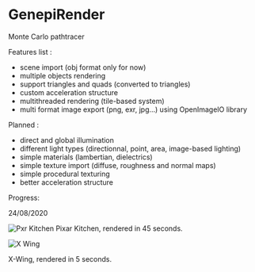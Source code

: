 # GenepiRender

Monte Carlo pathtracer

Features list :
- scene import (obj format only for now)
- multiple objects rendering
- support triangles and quads (converted to triangles)
- custom acceleration structure
- multithreaded rendering (tile-based system)
- multi format image export (png, exr, jpg...) using OpenImageIO library


Planned :
- direct and global illumination
- different light types (directionnal, point, area, image-based lighting)
- simple materials (lambertian, dielectrics)
- simple texture import (diffuse, roughness and normal maps)
- simple procedural texturing
- better acceleration structure



Progress:

24/08/2020

![Pxr Kitchen](https://imgur.com/fOvsSbw.png)
Pixar Kitchen, rendered in 45 seconds.

![X Wing](https://imgur.com/sKMp5yJ.png)

X-Wing, rendered in 5 seconds.
